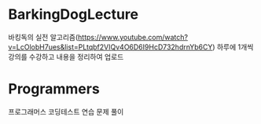 
# BarkingDogLecture
바킹독의 실전 알고리즘(https://www.youtube.com/watch?v=LcOlobH7ues&list=PLtqbf2VIQv4O6D6I9HcD732hdrnYb6CY)
하루에 1개씩 강의를 수강하고 내용을 정리하여 업로드

# Programmers
프로그래머스 코딩테스트 연습 문제 풀이


